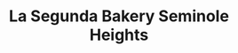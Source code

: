 ---
title: "La Segunda Bakery Seminole Heights"
url: /tampa/la-segunda-bakery-seminole-heights/
shop: bakery
---